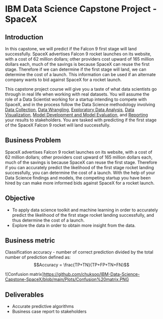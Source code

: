 # IBM Data Science Capstone Project - SpaceX

## Introduction

In this capstone, we will predict if the Falcon 9 first stage will land successfully. SpaceX advertises Falcon 9 rocket launches on its website, with a cost of 62 million dollars; other providers cost upward of 165 million dollars each, much of the savings is because SpaceX can reuse the first stage. Therefore if we can determine if the first stage will land, we can determine the cost of a launch. This information can be used if an alternate company wants to bid against SpaceX for a rocket launch. 

This capstone project course will give you a taste of what data scientists go through in real life when working with real datasets. You will assume the role of a Data Scientist working for a startup intending to compete with SpaceX, and in the process follow the Data Science methodology involving [Data Collection](https://github.com/shezan21/IBM-Data-Science-Capstone-SpaceX/blob/main/Data%20Collection%20API.ipynb), [Data Wrangling](), [Exploratory Data Analysis](https://github.com/shezan21/IBM-Data-Science-Capstone-SpaceX/blob/main/EDA%20with%20SQL.ipynb), [Data Visualization](https://github.com/shezan21/IBM-Data-Science-Capstone-SpaceX/blob/main/EDA%20with%20Data%20Visualization.ipynb), [Model Development and Model Evaluation](https://github.com/shezan21/IBM-Data-Science-Capstone-SpaceX/blob/main/Machine%20Learning%20Prediction.ipynb), and [Reporting](https://github.com/shezan21/IBM-Data-Science-Capstone-SpaceX/blob/main/Data%20Science%20Capstone%20Presention.pdf) your results to stakeholders. You are tasked with predicting if the first stage of the SpaceX Falcon 9 rocket will land successfully. 

## Business Problem
SpaceX advertises Falcon 9 rocket launches on its website, with a cost of 62 million dollars; other providers cost upward of 165 million dollars each, much of the savings is because SpaceX can reuse the first stage. Therefore if you can accurately predict the likelihood of the first stage rocket landing successfully, you can determine the cost of a launch. With the help of your Data Science findings and models, the competing startup you have been hired by can make more informed bids against SpaceX for a rocket launch. 

## Objective
- To apply data science toolkit and machine learning in order to accurately predict the likelihood of the first stage rocket landing successfully, and thus determine the cost of a launch.
- Explore the data in order to obtain more insight from the data.

## Business metric
Classification accuracy - number of correct prediction divided by the total number of prediction defined as:
$$Accuracy = \frac{TP+TN}{TP+FP+TN+FN}$$

![Confusion matrix]<https://github.com/chuksoo/IBM-Data-Science-Capstone-SpaceX/blob/main/Plots/Confusion%20matrix.PNG>


## Deliverables
- Accurate predictive algorithms
- Business case report to stakeholders


